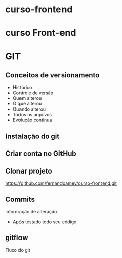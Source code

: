 # curso-frontend

# curso Front-end

# GIT
## Conceitos de versionamento
- Histórico
- Controle de versão
- Quem alterou
- O que alterou
- Quando alterou
- Todos os arquivos
- Evolução continua

## Instalação do git

## Criar conta no GitHub

## Clonar projeto
https://github.com/fernandoamev/curso-frontend.git

## Commits
informação de alteração
- Após testado todo seu código

## gitflow
Fluxo do git
